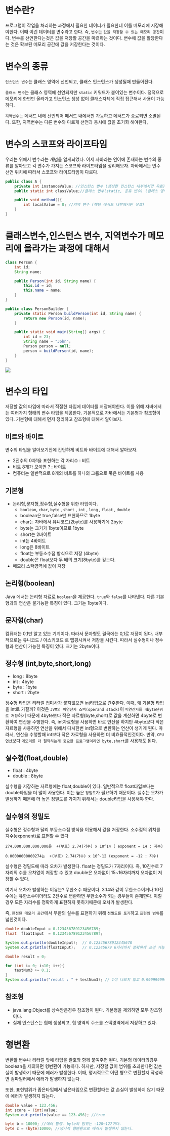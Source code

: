 # 변수란?

프로그램이 작업을 처리하는 과정에서 필요한 데이터가 필요한데 이를 메모리에 저장해야한다. 이때 이런 데이터를 변수라고 한다. 즉, `변수`는 `값을 저장할 수 있는 메모리 공간`이다. 변수를 선언한다는것은 값을 저장할 공간을 마련하는 것이다. 변수에 값을 할당한다는 것은 확보된 메모리 공간에 값을 저장한다는 것이다.

# 변수의 종류

`인스턴스 변수`는 클래스 영역에 선언되고, 클래스 인스턴스가 생성될때 만들어진다.

`클래스 변수`는 클래스 영역에 선언되지만 `static` 키워드가 붙어있는 변수이다. 정적으로 메모리에 한번만 올라가고 인스턴스 생성 없이 클래스자체에 직접 접근해서 사용이 가능하다.

`지역변수`는 메서드 내에 선언되어 메서드 내에서만 가능하고 메서드가 종료되면 소멸된다.  또한, 지역변수는 다른 변수와 다르게 선언과 동시에 값을 초기화 해야한다,

# 변수의 스코프와 라이프타임

우리는 위에서 변수라는 개념을 알게되었다. 이제 자바라는 언어에 존재하는 변수의 종류를 알아보고 각 변수가 가지는 스코프와 라이프타임을 정리해보자. 자바에서는 변수 선언 위치에 따라서 스코프와 라이프타임이 다르다.

```java
public class A {
	private int instanceValue; //인스턴스 변수 (생성한 인스턴스 내부에서만 유효)
	public static int classValue;//클래스 변수(static, 공유 변수) (클래스 영역에서 유효)

	public void method(){
		int localValue = 0; //지역 변수 (해당 메서드 내부에서만 유효)
	}
}
```

# 클래스변수,인스턴스 변수, 지역변수가 메모리에 올라가는 과정에 대해서

```java
class Person {
    int id;
    String name;

    public Person(int id, String name) {
        this.id = id;
        this.name = name;
    }
}

public class PersonBuilder {
    private static Person buildPerson(int id, String name) {
        return new Person(id, name);
    }

    public static void main(String[] args) {
        int id = 23;
        String name = "John";
        Person person = null;
        person = buildPerson(id, name);
    }
}
```

![](https://images.velog.io/images/seong-dodo/post/b81f6f25-05f1-4cae-81df-588406a424b6/image.png)

# 변수의 타입

저장할 값의 타입에 따라서 적절한 타입에 데이터를 저장해야한다. 이를 위해 자바에서는 여러가지 형태의 변수 타입을 제공한다. 기본적으로 자바에서는 기본형과 참조형이 있다. 기본형에 대해서 먼저 정리하고 참조형에 대해서 알아보자.

## 비트와 바이트

변수의 타입을 알아보기전에 간단하게 비트와 바이트에 대해서 알아보자.

- 2진수의 0과1을 표현하는 각 자리수 : 비트
- 비트 8개가 모이면 ? : 바이트
- 컴퓨터는 일반적으로 8개의 비트를 하나의 그륩으로 묶은 바이트를 사용

## 기본형

- 논리형,문자형,정수형,실수형을 위한 타입이다.
    - `boolean`, `char`,  `byte` , `short` , `int` , `long` , `float` , `double`
    - boolean은 true,false만 표현하므로 1byte
    - char는 자바에서 유니코드(2byte)를 사용하기에 2byte
    - byte는 크기가 1byte이므로 1byte
    - short는 2바이트
    - int는 4바이트
    - long은 8바이트
    - float는 부동소수점 방식으로 저장 (4byte)
    - double은 float보다 두 배의 크기(8byte)를 갖는다.
- 메모리 스택영역에 값이 저장

## 논리형(boolean)

Java 에서는 논리형 자료로 `boolean`을 제공한다. `true`와 `false`를 나타낸다. 다른 기본형과의 연산은 불가능한 특징이 있다. 크기는 1byte이다.

## 문자형(char)

컴퓨터는 0,1만 알고 있는 기계이다. 따라서 문자형도 결국에는 0,1로 저장이 된다. 내부적으로는 유니코드 / 아스키코드 로 맵핑시켜서 저장을 시킨다. 따라서 실수형이나 정수형과 연산이 가능한 특징이 있다. 크기는 2byte이다.

## 정수형 (int,byte,short,long)

- long : 8byte
- int : 4byte
- byte : 1byte
- short : 2byte

정수형 타입은 리터럴 접미사가 붙지않으면 int타입으로 간주한다. 이때, 왜 기본형 타입을 int로 가질까? 이것은 `JVM의 피연산자 스택(operand stack)`이 `피연산자를 4byte단위로 저장`하기 때문에 4byte보다 작은 자료형(byte,short)로 값을 계산하면 4byte로 변환하여 연산을 수행한다. 즉, int자료형을 사용하면 바로 연산을 하지만 4byte보다 작은 자료형을 사용하면 연산을 위해서 다시한번 int형으로 변환하는 연산이 생기게 된다. 따라서, 연산을 수행할때 int보다 작은 자료형을 사용하면 더 비효율적인것이다. 만약, `CPU연산`보다 `메모리를 더 절약하는게 중요한 프로그램이라면 byte,short`를 사용해도 된다.

## 실수형(float,double)

- float : 4byte
- double : 8byte

실수형을 저장하는 자료형에는 float,double이 있다. 일반적으로 float타입보다는 double타입을 더 많이 사용한다. 이는 높은 `정밀도`가 필요하기 때문이다. 실수는 오차가 발생하기 때문에 더 높은 정밀도를 가지기 위해서는 double타입을 사용해야 한다.

## 실수형의 정밀도

실수형은 정수형과 달리 부동소수점 방식을 이용해서 값을 저장한다.  소수점의 위치를 지수(exponent)로 표현할 수 있다

`274,000,000,000,000은  +(부호) 2.74(가수) x 10^14 ( exponent = 14 : 지수)`

`0.00000000000274는  +(부호) 2.74(가수) x 10^-12 (exponent = -12 : 지수)`

실수형은 정밀도에 따라 오차가 발생한다. float는 정밀도가 7자리이다. 즉, 10진수로 7자리의 수를 오차없이 저장할 수 있고 double은 오차없이 15~16자리까지 오차없이 저장할 수 있다.

여기서 오차가 발생하는 이유는? 무한소수 때문이다. 3.14와 같이 무한소수이거나 10진수에는 유한소수이더라도 2진수로 변환하면 무한소수가 되는 경우들이 존재한다. 이럴경우 모든 자리수를 정확하게 표현하지 못하기때문에 오차가 발생한다.

즉, `한정된 메모리 공간`에서 무한의 실수를 표현하기 위해 `정밀도를 포기`하고 `표현의 범위`를 넓힌것이다.

```java
double doubleInput = 0.123456789123456789;
float  floatInput  = 0.123456789123456789f;

System.out.println(doubleInput);  // 0.12345678912345678
System.out.println(floatInput);   // 0.12345679 6자리까지 정확하게 표견 가능

double result = 0;

for (int i= 0; i<10; i++){
    testNum3 += 0.1;
}
System.out.println("result : " + testNum3); // 1이 나오지 않고 0.9999999999999999가 출력
```

## 참조형

- java.lang.Object를 상속받은경우 참조형이 된다. 기본형을 제외하면 모두 참조형이다.
- 실제 인스턴스는 힙에 생성되고, 힙 영역의 주소를 스택영역에서 저장하고 있다.

# 형변환

변환할 변수나 리터럴 앞에 타입을 괄호와 함께 붙여주면 된다. 기본형 데이터의경우 boolean을 제외하면 형변환이 가능하다. 하지만, 저장할 값이 범위를 초과한다면 값손실이 발생하기 때문에 에러가 발생한다. 이때, 명시적으로 어떤 형으로 변환할지 작성하면 컴파일러에서 에러가 발생하지 않는다. 

또한, 표현범위가 좁은타입에서 넓은타입으로 변환할때는 값 손실이 발생하지 않기 때문에 에러가 발생하지 않는다.

```java
double value = 123.456;
int score = (int)value;
System.out.println(value == 123.456); //true

byte b = 10000; //에러 발생. byte의 범위는 -128~127이다.
byte c = (byte)10000; //명시적 형변환으로 에러가 발생하지 않는다.
```